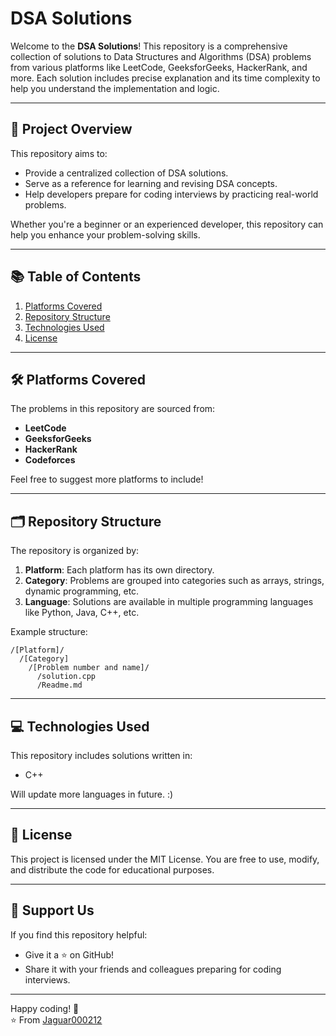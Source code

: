 # DSA Solutions

Welcome to the **DSA Solutions**! This repository is a comprehensive collection of solutions to Data Structures and Algorithms (DSA) problems from various platforms like LeetCode, GeeksforGeeks, HackerRank, and more. Each solution includes precise explanation and its time complexity to help you understand the implementation and logic.

---

## 🚀 Project Overview

This repository aims to:
- Provide a centralized collection of DSA solutions.
- Serve as a reference for learning and revising DSA concepts.
- Help developers prepare for coding interviews by practicing real-world problems.

Whether you're a beginner or an experienced developer, this repository can help you enhance your problem-solving skills.

---

## 📚 Table of Contents

1. [Platforms Covered](#platforms-covered)
2. [Repository Structure](#repository-structure)
3. [Technologies Used](#technologies-used)
4. [License](#license)

---

## 🛠 Platforms Covered

The problems in this repository are sourced from:
- **LeetCode**
- **GeeksforGeeks**
- **HackerRank**
- **Codeforces**

Feel free to suggest more platforms to include!

---

## 🗂 Repository Structure

The repository is organized by:
1. **Platform**: Each platform has its own directory.
2. **Category**: Problems are grouped into categories such as arrays, strings, dynamic programming, etc.
3. **Language**: Solutions are available in multiple programming languages like Python, Java, C++, etc.


Example structure:
```
/[Platform]/
  /[Category]
    /[Problem number and name]/
      /solution.cpp
      /Readme.md
```

---

## 💻 Technologies Used

This repository includes solutions written in:
- C++

Will update more languages in future. :)

---

## 📜 License

This project is licensed under the MIT License. You are free to use, modify, and distribute the code for educational purposes.

---

## 🌟 Support Us

If you find this repository helpful:
- Give it a ⭐ on GitHub!
- Share it with your friends and colleagues preparing for coding interviews.

---

Happy coding! 🚀  
⭐️ From [Jaguar000212](https://github.com/Jaguar000212)